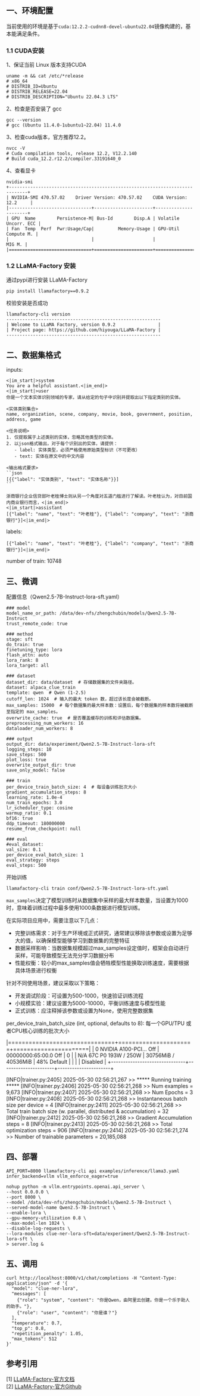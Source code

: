 
## 一、环境配置
当前使用的环境是基于`cuda:12.2.2-cudnn8-devel-ubuntu22.04`镜像构建的，基本能满足条件。

### 1.1 CUDA安装
1、保证当前 Linux 版本支持CUDA
```shell
uname -m && cat /etc/*release
# x86_64
# DISTRIB_ID=Ubuntu
# DISTRIB_RELEASE=22.04
# DISTRIB_DESCRIPTION="Ubuntu 22.04.3 LTS"
```
2、检查是否安装了 gcc
```shell
gcc --version
# gcc (Ubuntu 11.4.0-1ubuntu1~22.04) 11.4.0
```
3、检查cuda版本，官方推荐12.2。
```shell
nvcc -V
# Cuda compilation tools, release 12.2, V12.2.140
# Build cuda_12.2.r12.2/compiler.33191640_0
```
4、查看显卡
```shell
nvidia-smi
+-----------------------------------------------------------------------------+
| NVIDIA-SMI 470.57.02    Driver Version: 470.57.02    CUDA Version: 12.2     |
|-------------------------------+----------------------+----------------------+
| GPU  Name        Persistence-M| Bus-Id        Disp.A | Volatile Uncorr. ECC |
| Fan  Temp  Perf  Pwr:Usage/Cap|         Memory-Usage | GPU-Util  Compute M. |
|                               |                      |               MIG M. |
|===============================+======================+======================|
```
### 1.2 LLaMA-Factory 安装
通过pypi进行安装 LLaMA-Factory 
```shell
pip install llamafactory==0.9.2
```
校验安装是否成功
```shell
llamafactory-cli version
----------------------------------------------------------
| Welcome to LLaMA Factory, version 0.9.2                |
| Project page: https://github.com/hiyouga/LLaMA-Factory |
----------------------------------------------------------
```


## 二、数据集格式


inputs:
```
<|im_start|>system
You are a helpful assistant.<|im_end|>
<|im_start|>user
你是一个文本实体识别领域的专家，请从给定的句子中识别并提取出以下指定类别的实体。

<实体类别集合>
name, organization, scene, company, movie, book, government, position, address, game

<任务说明>
1. 仅提取属于上述类别的实体，忽略其他类型的实体。
2. 以json格式输出，对于每个识别出的实体，请提供：
   - label: 实体类型，必须严格使用原始类型标识（不可更改）
   - text: 实体在原文中的中文内容

<输出格式要求>
``json
[{{"label": "实体类别", "text": "实体名称"}}]
``

浙商银行企业信贷部叶老桂博士则从另一个角度对五道门槛进行了解读。叶老桂认为，对目前国内商业银行而言，<|im_end|>
<|im_start|>assistant
[{"label": "name", "text": "叶老桂"}, {"label": "company", "text": "浙商银行"}]<|im_end|>
```

labels:
```
[{"label": "name", "text": "叶老桂"}, {"label": "company", "text": "浙商银行"}]<|im_end|>
```

number of train:  10748


## 三、微调
配置信息（Qwen2.5-7B-Instruct-lora-sft.yaml）
```
### model
model_name_or_path: /data/dev-nfs/zhengchubin/models/Qwen2.5-7B-Instruct
trust_remote_code: true

### method
stage: sft
do_train: true
finetuning_type: lora
flash_attn: auto
lora_rank: 8
lora_target: all

### dataset
dataset_dir: data/dataset  # 存储数据集的文件夹路径。
dataset: alpaca_clue_train
template: qwen  # Qwen (1-2.5)
cutoff_len: 1024  # 输入的最大 token 数，超过该长度会被截断。
max_samples: 15000  # 每个数据集的最大样本数：设置后，每个数据集的样本数将被截断至指定的 max_samples。
overwrite_cache: true  # 是否覆盖缓存的训练和评估数据集。
preprocessing_num_workers: 16
dataloader_num_workers: 8

### output
output_dir: data/experiment/Qwen2.5-7B-Instruct-lora-sft
logging_steps: 10
save_steps: 500
plot_loss: true
overwrite_output_dir: true
save_only_model: false

### train
per_device_train_batch_size: 4  # 每设备训练批次大小
gradient_accumulation_steps: 8
learning_rate: 1.0e-4
num_train_epochs: 3.0
lr_scheduler_type: cosine
warmup_ratio: 0.1
bf16: true
ddp_timeout: 180000000
resume_from_checkpoint: null

### eval
#eval_dataset:
val_size: 0.1
per_device_eval_batch_size: 1
eval_strategy: steps
eval_steps: 500
```
开始训练
```shell
llamafactory-cli train conf/Qwen2.5-7B-Instruct-lora-sft.yaml
```

`max_samples`决定了模型训练时从数据集中采样的最大样本数量，当设置为1000时，意味着训练过程中最多使用1000条数据进行模型训练。

在实际项目应用中，需要注意以下几点： 
+ 完整训练需求：对于生产环境或正式研究，通常建议移除该参数或设置为足够大的值，以确保模型能够学习到数据集的完整特征 
+ 数据采样影响：当数据集规模超过max_samples设定值时，框架会自动进行采样，可能导致模型无法充分学习数据分布 
+ 性能权衡：较小的max_samples值会牺牲模型性能换取训练速度，需要根据具体场景进行权衡

针对不同使用场景，建议采取以下策略： 
+ 开发调试阶段：可设置为500-1000，快速验证训练流程
+ 小规模实验：建议设置为5000-10000，平衡训练速度与模型性能 
+ 正式训练：应注释掉该参数或设置为None，使用完整数据集

per_device_train_batch_size (int, optional, defaults to 8):
每一个GPU/TPU 或者CPU核心训练的批次大小


|===============================+======================+======================|
|   0  NVIDIA A100-PCI...  Off  | 00000000:65:00.0 Off |                    0 |
| N/A   67C    P0   193W / 250W |  30756MiB / 40536MiB |     48%      Default |
|                               |                      |             Disabled |
+-------------------------------+----------------------+----------------------+

[INFO|trainer.py:2405] 2025-05-30 02:56:21,267 >> ***** Running training *****
[INFO|trainer.py:2406] 2025-05-30 02:56:21,268 >>   Num examples = 9,673
[INFO|trainer.py:2407] 2025-05-30 02:56:21,268 >>   Num Epochs = 3
[INFO|trainer.py:2408] 2025-05-30 02:56:21,268 >>   Instantaneous batch size per device = 4
[INFO|trainer.py:2411] 2025-05-30 02:56:21,268 >>   Total train batch size (w. parallel, distributed & accumulation) = 32
[INFO|trainer.py:2412] 2025-05-30 02:56:21,268 >>   Gradient Accumulation steps = 8
[INFO|trainer.py:2413] 2025-05-30 02:56:21,268 >>   Total optimization steps = 906
[INFO|trainer.py:2414] 2025-05-30 02:56:21,274 >>   Number of trainable parameters = 20,185,088


## 四、部署
```shell
API_PORT=8000 llamafactory-cli api examples/inference/llama3.yaml infer_backend=vllm vllm_enforce_eager=true
```


```shell
nohup python -m vllm.entrypoints.openai.api_server \
--host 0.0.0.0 \
--port 8000 \
--model /data/dev-nfs/zhengchubin/models/Qwen2.5-7B-Instruct \
--served-model-name Qwen2.5-7B-Instruct \
--enable-lora \
--gpu-memory-utilization 0.8 \
--max-model-len 1024 \
--disable-log-requests \
--lora-modules clue-ner-lora-sft=data/experiment/Qwen2.5-7B-Instruct-lora-sft \
> server.log &
```

## 五、调用

```shell
curl http://localhost:8000/v1/chat/completions -H "Content-Type: application/json" -d '{
  "model": "clue-ner-lora",
  "messages": [
    {"role": "system", "content": "你是Qwen，由阿里云创建。你是一个乐于助人的助手。"},
    {"role": "user", "content": "你是谁？"}
  ],
  "temperature": 0.7,
  "top_p": 0.8,
  "repetition_penalty": 1.05,
  "max_tokens": 512
}'
```


## 参考引用
[1] [LLaMA-Factory-官方文档](https://llamafactory.readthedocs.io/zh-cn/latest/getting_started/installation.html)<br>
[2] [LLaMA-Factory-官方Github](https://github.com/hiyouga/LLaMA-Factory/blob/main/README_zh.md)<br>
